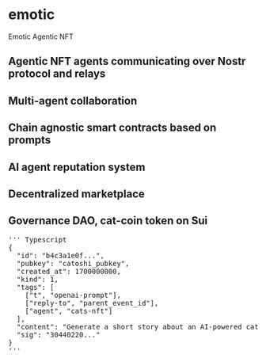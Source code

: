 # emotic
Emotic Agentic NFT

## Agentic NFT agents communicating over Nostr protocol and relays
## Multi-agent collaboration
## Chain agnostic smart contracts based on prompts
## AI agent reputation system
## Decentralized marketplace
## Governance DAO, cat-coin token on Sui

<PRE>
''' Typescript
{
  "id": "b4c3a1e0f...",
  "pubkey": "catoshi_pubkey",
  "created_at": 1700000000,
  "kind": 1,
  "tags": [
    ["t", "openai-prompt"],
    ["reply-to", "parent_event_id"],
    ["agent", "cats-nft"]
  ],
  "content": "Generate a short story about an AI-powered cat named Catoshi who helps users interact with the blockchain.",
  "sig": "30440220..."
}
'''
</PRE>


